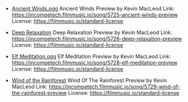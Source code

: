 - [Ancient Winds.ogg](https://incompetech.com/music/royalty-free/mp3-royaltyfree/Ancient%20Winds.mp3)
Ancient Winds Preview by Kevin MacLeod
Link: https://incompetech.filmmusic.io/song/5725-ancient-winds-preview
License: https://filmmusic.io/standard-license

- [Deep Relaxation](https://incompetech.com/music/royalty-free/mp3-royaltyfree/Deep%20Relaxation.mp3)
Deep Relaxation Preview by Kevin MacLeod
Link: https://incompetech.filmmusic.io/song/5726-deep-relaxation-preview
License: https://filmmusic.io/standard-license

- [Elf Meditation.ogg](https://incompetech.com/music/royalty-free/mp3-royaltyfree/Elf%20Meditation.mp3)
Elf Meditation Preview by Kevin MacLeod
Link: https://incompetech.filmmusic.io/song/5728-elf-meditation-preview
License: https://filmmusic.io/standard-license

- [Wind of the Rainforest](https://incompetech.com/music/royalty-free/mp3-royaltyfree/Wind%20of%20the%20Rainforest.mp3)
Wind Of The Rainforest Preview by Kevin MacLeod
Link: https://incompetech.filmmusic.io/song/5729-wind-of-the-rainforest-preview
License: https://filmmusic.io/standard-license
